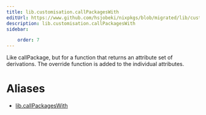 ```yaml
---
title: lib.customisation.callPackagesWith
editUrl: https://www.github.com/hsjobeki/nixpkgs/blob/migrated/lib/customisation.nix#L184C22
description: lib.customisation.callPackagesWith
sidebar:

    order: 7
---
```


Like callPackage, but for a function that returns an attribute
set of derivations. The override function is added to the
individual attributes.


# Aliases

- [lib.callPackagesWith](/nix-doc-comments/reference/lib/lib-callpackageswith)


